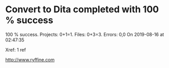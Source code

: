 # Convert to Dita  completed with 100 % success

100 % success. Projects: 0+1=1.  Files: 0+3=3. Errors: 0,0  On 2019-08-16 at 02:47:35

Xref: 1 ref



http://www.ryffine.com
